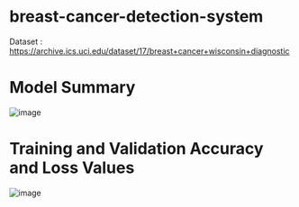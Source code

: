 # breast-cancer-detection-system
Dataset : https://archive.ics.uci.edu/dataset/17/breast+cancer+wisconsin+diagnostic

# Model Summary
![image](https://github.com/user-attachments/assets/b831bc40-00b8-42ae-b68a-6f0cc2c0db13)

# Training and Validation Accuracy and Loss Values
![image](https://github.com/user-attachments/assets/a7a120a9-3789-4b73-b858-aa4ba2c26cf6)

